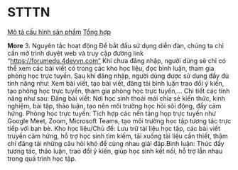 # STTTN

[Mô tả cấu hình sản phẩm](https://docs.google.com/document/d/15ifRCi7yVxpetS_BhZYadjeuCP2Kbwvi5q8Yjc1vgm0/edit?usp=sharing)
[Tổng hợp](https://docs.google.com/document/d/129Wb3YRv3cLU2aAl456xdaeLHO-e5t1WELjRdAwc_yM/edit?usp=sharing)

**More**
3. Nguyên tắc hoạt động
Để bắt đầu sử dụng diễn đàn, chúng ta chỉ cần mở trình duyệt web và truy cập đường link “https://forumedu.4devvn.com”
Khi chưa đăng nhập, người dùng sẽ chỉ có thể xem các bài viết có trong các kho học liệu, đọc bình luận, tham gia phòng học trực tuyến.
Sau khi đăng nhập, người dùng được sử dụng đầy đủ tính năng như: Xem bài viết, tạo bài viết, đăng tải bình luận trao đổi ý kiến, tạo phòng học trực tuyến, tham gia phòng học trực tuyến,…
Chi tiết các tính năng như sau:
Đăng bài viết: Nơi học sinh thoải mái chia sẻ kiến thức, kinh nghiệm, bài tập, thảo luận, tạo nên môi trường học hỏi sôi động, đầy cảm hứng.
Phòng học trực tuyến: Tích hợp các nền tảng họp trực tuyến như Google Meet, Zoom, Microsoft Teams, tạo môi trường học tập tương tác trực tiếp với bạn bè.
Kho học liệu/Chủ đề: Lưu trữ tài liệu học tập, các bài viết truyền cảm hứng, hỗ trợ học sinh tìm kiếm, tải xuống tài liệu cần thiết, thậm chí đăng tải những câu hỏi khó để cùng nhau giải đáp.Bình luận: Thúc đẩy tương tác, thảo luận, trao đổi ý kiến, giúp học sinh kết nối, hỗ trợ lẫn nhau trong quá trình học tập.

